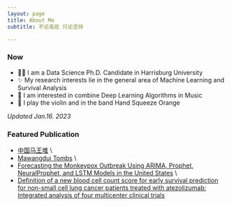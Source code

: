 ```yaml
---
layout: page
title: About Me
subtitle: 不论高低 只论坚持

---
```


### Now

- 👩‍🎓  I am a Data Science Ph.D. Candidate in Harrisburg University 
- ✨  My research interests lie in the general area of Machine Learning and Survival Analysis 
- 🎼  I am interested in combine Deep Learning Algorithms in Music
- 🍊  I play the violin and in the band Hand Squeeze Orange

*Updated Jan.16. 2023*


### Featured Publication

- [中国马王堆](https://book.douban.com/subject/35830402/)
\
- [Mawangdui Tombs]([https://en.wikipedia.org/wiki/The_Princess_Bride_%28film%29](https://www.amazon.com/Mawangdui-Tombs-English-Chineseversionebook/dp/B09P6YGGNC/ref=sr_1_1crid=3KTWF9GTIFN58&keywords=mawangdui+tombs&qid=1673925269&s=books&sprefix=mawangdui+tombs%2Cstripbooks%2C156&sr=1-1)) 
\
- [Forecasting the Monkeypox Outbreak Using ARIMA, Prophet, NeuralProphet, and LSTM Models in the United States](https://www.mdpi.com/2571-9394/5/1/5)
\
- [Definition of a new blood cell count score for early survival prediction for non-small cell lung cancer patients treated with atezolizumab: Integrated analysis of four multicenter clinical trials](https://www.frontiersin.org/articles/10.3389/fimmu.2022.961926/full)
